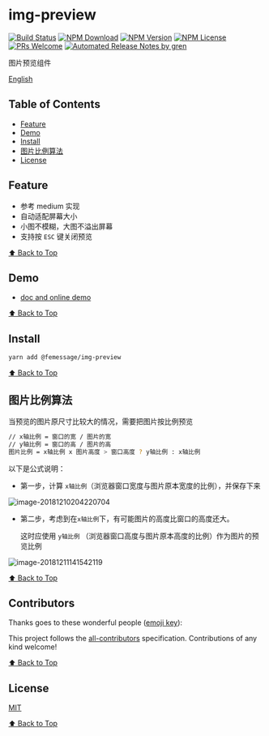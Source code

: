 # img-preview

[![Build Status](https://travis-ci.com/FEMessage/img-preview.svg?branch=master)](https://travis-ci.com/FEMessage/img-preview)
[![NPM Download](https://img.shields.io/npm/dm/@femessage/img-preview.svg)](https://www.npmjs.com/package/@femessage/img-preview)
[![NPM Version](https://img.shields.io/npm/v/@femessage/img-preview.svg)](https://www.npmjs.com/package/@femessage/img-preview)
[![NPM License](https://img.shields.io/npm/l/@femessage/img-preview.svg)](https://github.com/FEMessage/img-preview/blob/master/LICENSE)
[![PRs Welcome](https://img.shields.io/badge/PRs-welcome-brightgreen.svg)](https://github.com/FEMessage/img-preview/pulls)
[![Automated Release Notes by gren](https://img.shields.io/badge/%F0%9F%A4%96-release%20notes-00B2EE.svg)](https://github-tools.github.io/github-release-notes/)

图片预览组件

[English](./README-en.md)

## Table of Contents <!-- omit in toc -->

* [Feature](#Feature)
* [Demo](#Demo)
* [Install](#Install)
* [图片比例算法](#图片比例算法)
* [License](#License)

## Feature

* 参考 medium 实现
* 自动适配屏幕大小
* 小图不模糊，大图不溢出屏幕
* 支持按 `ESC` 键关闭预览

[⬆ Back to Top](#table-of-contents)

## Demo

* [doc and online demo](https://femessage.github.io/img-preview/)

[⬆ Back to Top](#table-of-contents)

## Install

```sh
yarn add @femessage/img-preview
```

[⬆ Back to Top](#table-of-contents)

## 图片比例算法

当预览的图片原尺寸比较大的情况，需要把图片按比例预览

```sh
// x轴比例 = 窗口的宽 / 图片的宽
// y轴比例 = 窗口的高 / 图片的高
图片比例 = x轴比例 x 图片高度 > 窗口高度 ? y轴比例 : x轴比例
```

以下是公式说明：

* 第一步，计算 `x轴比例`（浏览器窗口宽度与图片原本宽度的比例），并保存下来

![image-20181210204220704](https://cdn.nlark.com/yuque/0/2019/jpeg/304775/1563348041892-a2be2b2f-7a4a-4fbd-881c-193287012465.jpeg)

* 第二步，考虑到在`x轴比例`下，有可能图片的高度比窗口的高度还大。

  这时应使用 `y轴比例` （浏览器窗口高度与图片原本高度的比例）作为图片的预览比例

![image-20181211141542119](https://cdn.nlark.com/yuque/0/2019/jpeg/304775/1563348041932-c9eb70a7-f8f8-4bd5-8fd2-b84aeb324fd1.jpeg)

[⬆ Back to Top](#table-of-contents)

## Contributors

Thanks goes to these wonderful people ([emoji key](https://allcontributors.org/docs/en/emoji-key)):

<!-- ALL-CONTRIBUTORS-LIST:START - Do not remove or modify this section -->

<!-- prettier-ignore -->
<!-- ALL-CONTRIBUTORS-LIST:END -->

This project follows the [all-contributors](https://github.com/all-contributors/all-contributors) specification. Contributions of any kind welcome!

[⬆ Back to Top](#table-of-contents)

## License

[MIT](./LICENSE)

[⬆ Back to Top](#table-of-contents)
